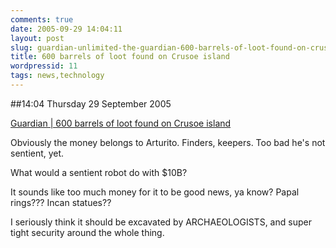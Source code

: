 ```yaml
---
comments: true
date: 2005-09-29 14:04:11
layout: post
slug: guardian-unlimited-the-guardian-600-barrels-of-loot-found-on-crusoe-island
title: 600 barrels of loot found on Crusoe island
wordpressid: 11
tags: news,technology
---
```


##14:04 Thursday 29 September 2005

[Guardian | 600 barrels of loot found on Crusoe island](http://www.guardian.co.uk/international/story/0,3604,1578135,00.html)

Obviously the money belongs to Arturito.  Finders, keepers.  Too bad he's not sentient, yet.

What would a sentient robot do with $10B?

It sounds like too much money for it to be good news, ya know?    Papal rings???  Incan statues??

I seriously think it should be excavated by ARCHAEOLOGISTS, and super tight security around the whole thing.
